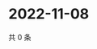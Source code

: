 # 2022-11-08

共 0 条

<!-- BEGIN WEIBO -->
<!-- 最后更新时间 Tue Nov 08 2022 17:00:48 GMT+0800 (China Standard Time) -->

<!-- END WEIBO -->
